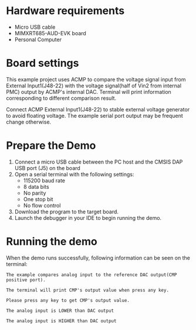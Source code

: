 Hardware requirements
=====================
- Micro USB cable
- MIMXRT685-AUD-EVK board
- Personal Computer

Board settings
============
This example project uses ACMP to compare the voltage signal input from External Input1(J48-22)
with the voltage signal(half of Vin2 from internal PMC) output by ACMP's internal DAC. Terminal will print information
corresponding to different comparison result.

Connect ACMP External Input1(J48-22) to stable external voltage generator to avoid floating voltage.
The example serial port output may be frequent change otherwise.

Prepare the Demo
===============
1.  Connect a micro USB cable between the PC host and the CMSIS DAP USB port (J5) on the board
2.  Open a serial terminal with the following settings:
    - 115200 baud rate
    - 8 data bits
    - No parity
    - One stop bit
    - No flow control
3.  Download the program to the target board.
4.  Launch the debugger in your IDE to begin running the demo.

Running the demo
================
When the demo runs successfully, following information can be seen on the terminal:

~~~~~~~~~~~~~~~~~~~~~~~~~~~~~
The example compares analog input to the reference DAC output(CMP positive port).

The terminal will print CMP's output value when press any key.

Please press any key to get CMP's output value.

The analog input is LOWER than DAC output

The analog input is HIGHER than DAC output
~~~~~~~~~~~~~~~~~~~~~~~~~~~~~

